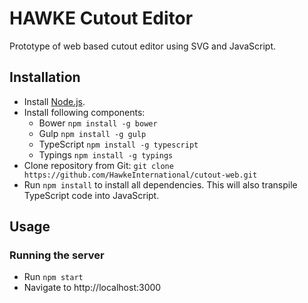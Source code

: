 # HAWKE Cutout Editor

Prototype of web based cutout editor using SVG and JavaScript.

## Installation
* Install [Node.js](https://nodejs.org).
* Install following components:
  * Bower `npm install -g bower`
  * Gulp `npm install -g gulp`
  * TypeScript `npm install -g typescript`
  * Typings `npm install -g typings`
* Clone repository from Git:
`git clone https://github.com/HawkeInternational/cutout-web.git`
* Run `npm install` to install all dependencies. This will also transpile TypeScript code into JavaScript.

## Usage

### Running the server
* Run `npm start`
* Navigate to http://localhost:3000

